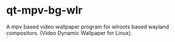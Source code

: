 # qt-mpv-bg-wlr
A mpv based video wallpaper program for wlroots based wayland compositors. (Video Dynamic Wallpaper for Linux).
